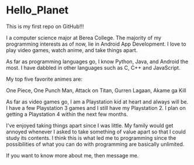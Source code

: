 # Hello_Planet
This is my first repo on GitHub!!!

I a computer science major at Berea College.  The majority of my programming interests as of now, lie in Android App Development.  I love to play video games, watch anime, and take things apart.  

As far as programming languages go, I know Python, Java, and Android the most.  I have dabbled in other languages such as C, C++ and JavaScript.

My top five favorite animes are:

One Piece,
One Punch Man,
Attack on Titan,
Gurren Lagaan,
Akame ga Kill

As far as video games go, I am a Playstation kid at heart and always will be.  I have a few Playstation 3 games and I still have my Playstation 2.  I plan on getting a Playstation 4 within the next few months.

I've enjoyed taking things apart since I was little.  My family would get annoyed whenever I asked to take something of value apart so that I could study its contents.  I think this is what led me to programming since the possibilities of what you can do with programming are basically unlimited.

If you want to know more about me, then message me.
